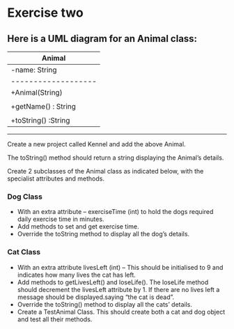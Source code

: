 # Exercise two

## Here is a UML diagram for an Animal class:

| Animal              |
| ------------------- |
| -name: String       |
| ------------------- |
| +Animal(String)     |
|                     |
| +getName() : String |
|                     |
| +toString() :String |

---

Create a new project called Kennel and add the above Animal.

The toString() method should return a string displaying the Animal’s details.

Create 2 subclasses of the Animal class as indicated below, with the specialist attributes and methods.

### Dog Class

- With an extra attribute – exerciseTime (int) to hold the dogs required daily exercise time in minutes.
- Add methods to set and get exercise time.
- Override the toString method to display all the dog’s details.

### Cat Class

- With an extra attribute livesLeft (int) – This should be initialised to 9 and indicates how many lives the cat has left.
- Add methods to getLivesLeft() and loseLife(). The loseLife method should decrement the livesLeft attribute by 1. If there are no lives left a message should be displayed.saying “the cat is dead”.
- Override the toString() method to display all the cats’ details.
- Create a TestAnimal Class. This should create both a cat and dog object and test all their methods.

